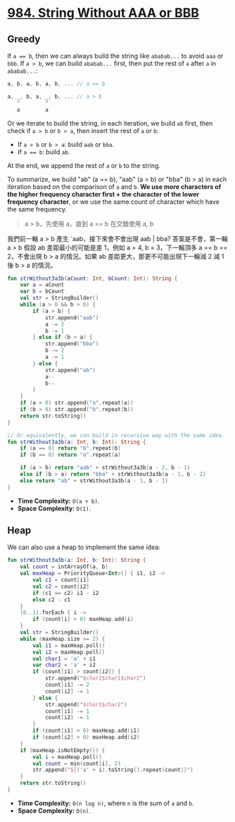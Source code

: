 # [984. String Without AAA or BBB](https://leetcode.com/problems/string-without-aaa-or-bbb/description/)

## Greedy
If `a == b`, then we can always build the string like `ababab...` to avoid `aaa` or `bbb`. If `a > b`, we can build `ababab...` first, then put the rest of `a` after `a` in `ababab...`:

```js
a, b, a, b, a, b, ... // a == b

a, _, b, a, _, b, ... // a > b
   ^        ^
   a        a
```

Or we iterate to build the string, in each iteration, we build `ab` first, then check if `a > b` or `b > a`, then insert the rest of `a` or `b`:

* If `a > b` or `b > a`: build `aab` or `bba`.
* If `a == b`: build `ab`.

At the end, we append the rest of `a` or `b` to the string.

To summarize, we build "ab" (a == b), "aab" (a > b) or "bba" (b > a) in each iteration based on the comparison of `a` and `b`. **We use more characters of the higher frequency character first + the character of the lower frequency character**, or we use the same count of  character which have the same frequency.

> a > b，先使用 a，直到 a == b 在交錯使用 a, b

我們前一輪 a > b 產生 `aab，接下來會不會出現 aab | bba? 答案是不會，第一輪 a > b 假設 ab 差距最小的可能是差 1，例如 a = 4, b = 3，下一輪頂多 a == b == 2，不會出現 b > a 的情況。如果 ab 差距更大，那更不可能出現下一輪減 2 減 1 後 b > a 的情況。

```kotlin
fun strWithout3a3b(aCount: Int, bCount: Int): String {
	var a = aCount
	var b = bCount
	val str = StringBuilder()
	while (a > 0 && b > 0) {
		if (a > b) {
			str.append("aab")
			a -= 2
			b -= 1
		} else if (b > a) {
			str.append("bba")
			b -= 2
			a -= 1
		} else {
			str.append("ab")
			a--
			b--
		}
	}
	if (a > 0) str.append("a".repeat(a))
	if (b > 0) str.append("b".repeat(b))
	return str.toString()
}

// Or equivalently, we can build in recursive way with the same idea.
fun strWithout3a3b(a: Int, b: Int): String {
	if (a == 0) return "b".repeat(b)
	if (b == 0) return "a".repeat(a)

	if (a > b) return "aab" + strWithout3a3b(a - 2, b - 1)
	else if (b > a) return "bba" + strWithout3a3b(a - 1, b - 2)
	else return "ab" + strWithout3a3b(a - 1, b - 1)
}
```
* **Time Complexity:** `O(a + b)`.
* **Space Complexity:** `O(1)`.

## Heap
We can also use a heap to implement the same idea:
```kotlin
fun strWithout3a3b(a: Int, b: Int): String {
	val count = intArrayOf(a, b)
	val maxHeap = PriorityQueue<Int>() { i1, i2 ->
		val c1 = count[i1]
		val c2 = count[i2]
		if (c1 == c2) i1 - i2
		else c2 - c1
	}
	(0..1).forEach { i ->
		if (count[i] > 0) maxHeap.add(i)
	}
	val str = StringBuilder()
	while (maxHeap.size >= 2) {
		val i1 = maxHeap.poll()
		val i2 = maxHeap.poll()
		val char1 = 'a' + i1
		var char2 = 'a' + i2
		if (count[i1] > count[i2]) {
			str.append("$char1$char1$char2")
			count[i1] -= 2
			count[i2] -= 1
		} else {
			str.append("$char1$char2")
			count[i1] -= 1
			count[i2] -= 1
		}
		if (count[i1] > 0) maxHeap.add(i1)
		if (count[i2] > 0) maxHeap.add(i2)
	}
	if (maxHeap.isNotEmpty()) {
		val i = maxHeap.poll()
		val count = min(count[i], 2)
		str.append("${('a' + i).toString().repeat(count)}")
	}
	return str.toString()
}
```

* **Time Complexity:** `O(n log n)`, where `n` is the sum of `a` and `b`.
* **Space Complexity:** `O(n)`.